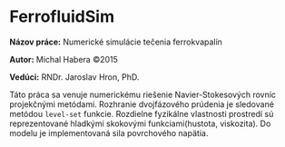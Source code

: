 # FerrofluidSim
**Názov práce:** Numerické simulácie tečenia ferrokvapalín

**Autor:** Michal Habera &copy;2015

**Vedúci:** RNDr. Jaroslav Hron, PhD.

Táto práca sa venuje numerickému riešenie Navier-Stokesových rovníc projekčnými metódami. Rozhranie dvojfázového prúdenia je sledované metódou ```level-set``` funkcie. Rozdielne fyzikálne vlastnosti prostredí sú reprezentované hladkými skokovými funkciami(hustota, viskozita). Do modelu je implementovaná sila povrchového napätia.

